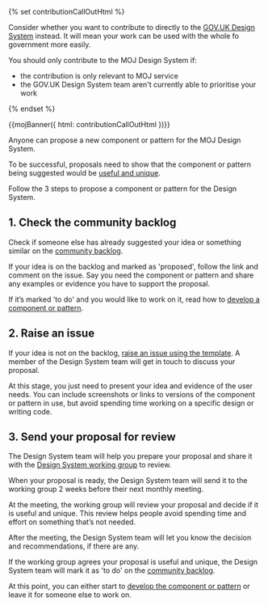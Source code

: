 {% set contributionCallOutHtml %}

  <p class="govuk-body">Consider whether you want to contribute to directly to the <a href="">GOV.UK Design System</a> instead. It will mean your work can be used with the whole fo government more easily.</p>

  <p class="govuk-body">You should only contribute to the MOJ Design System if:</p>

  <ul class="govuk-list govuk-list--bullet govuk-!-margin-bottom-0">
    <li>the contribution is only relevant to MOJ service</li>
    <li>the GOV.UK Design System team aren't currently able to prioritise your work</li>
  </ul>

{% endset %}

{{mojBanner({
  html: contributionCallOutHtml
})}}

Anyone can propose a new component or pattern for the MOJ Design System.

To be successful, proposals need to show that the component or pattern being suggested would be [useful and unique](/community/contribution-criteria).

Follow the 3 steps to propose a component or pattern for the Design System.

## 1. Check the community backlog

Check if someone else has already suggested your idea or something similar on the [community backlog](/community/backlog).

If your idea is on the backlog and marked as 'proposed', follow the link and comment on the issue. Say you need the component or pattern and share any examples or evidence you have to support the proposal.

If it’s marked 'to do' and you would like to work on it, read how to [develop a component or pattern](/community/develop-a-component-or-pattern).

## 2. Raise an issue

If your idea is not on the backlog, [raise an issue using the template](https://github.com/ministryofjustice/mojdt-design-system-backlog/issues/new). A member of the Design System team will get in touch to discuss your proposal.

At this stage, you just need to present your idea and evidence of the user needs. You can include screenshots or links to versions of the component or pattern in use, but avoid spending time working on a specific design or writing code.

## 3. Send your proposal for review

The Design System team will help you prepare your proposal and share it with the [Design System working group](/community/design-system-working-group) to review.

When your proposal is ready, the Design System team will send it to the working group 2 weeks before their next monthly meeting.

At the meeting, the working group will review your proposal and decide if it is useful and unique. This review helps people avoid spending time and effort on something that’s not needed.

After the meeting, the Design System team will let you know the decision and recommendations, if there are any.

If the working group agrees your proposal is useful and unique, the Design System team will mark it as 'to do' on the [community backlog](/community/backlog).

At this point, you can either start to [develop the component or pattern](/community/develop-a-component-or-pattern) or leave it for someone else to work on.



